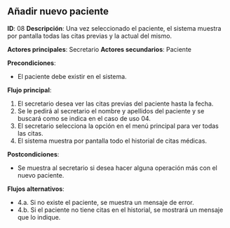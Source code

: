 ## Añadir nuevo paciente

**ID**: 08
**Descripción**: Una vez seleccionado el paciente, el sistema muestra por pantalla todas las citas previas y la actual del mismo.

**Actores principales**: Secretario
**Actores secundarios**: Paciente

**Precondiciones**:
* El paciente debe existir en el sistema.

**Flujo principal**:
1. El secretario desea ver las citas previas del paciente hasta la fecha.
1. Se le pedirá al secretario el nombre y apellidos del paciente y se buscará como se indica en el caso de uso 04.
1. El secretario selecciona la opción en el menú principal para ver todas las citas.
1. El sistema muestra por pantalla todo el historial de citas médicas.

**Postcondiciones**:

* Se muestra al secretario si desea hacer alguna operación más con el nuevo paciente.

**Flujos alternativos**:

* 4.a. Si no existe el paciente, se muestra un mensaje de error.
* 4.b. Si el paciente no tiene citas en el historial, se mostrará un mensaje que lo indique.